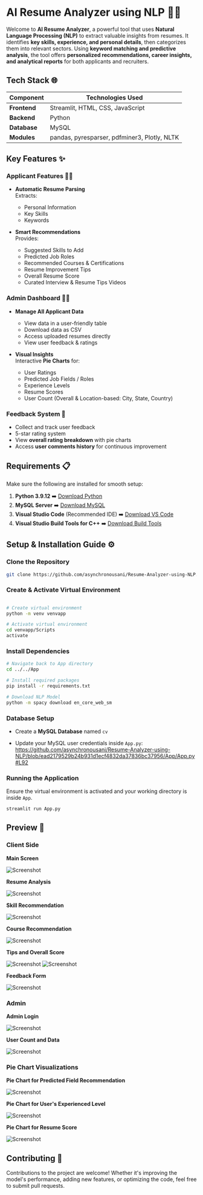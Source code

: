# AI Resume Analyzer using NLP 🚀📄

Welcome to **AI Resume Analyzer**, a powerful tool that uses **Natural Language Processing (NLP)** to extract valuable insights from resumes. It identifies **key skills, experience, and personal details**, then categorizes them into relevant sectors. Using **keyword matching and predictive analysis**, the tool offers **personalized recommendations, career insights, and analytical reports** for both applicants and recruiters.

## Tech Stack 🌐

| Component     | Technologies Used                        |
|----------------|---------------------------------|
| **Frontend**    | Streamlit, HTML, CSS, JavaScript |
| **Backend**     | Python |
| **Database**    | MySQL |
| **Modules**      | pandas, pyresparser, pdfminer3, Plotly, NLTK |

## Key Features ✨

### Applicant Features 🧑‍💻

- **Automatic Resume Parsing**  
  Extracts:
  - Personal Information
  - Key Skills
  - Keywords

- **Smart Recommendations**  
  Provides:
  - Suggested Skills to Add
  - Predicted Job Roles
  - Recommended Courses & Certifications
  - Resume Improvement Tips
  - Overall Resume Score
  - Curated Interview & Resume Tips Videos

### Admin Dashboard 🧑‍💼

- **Manage All Applicant Data**  
  - View data in a user-friendly table
  - Download data as CSV
  - Access uploaded resumes directly
  - View user feedback & ratings

- **Visual Insights**  
  Interactive **Pie Charts** for:
  - User Ratings
  - Predicted Job Fields / Roles
  - Experience Levels
  - Resume Scores
  - User Count (Overall & Location-based: City, State, Country)

### Feedback System 📝

- Collect and track user feedback
- 5-star rating system
- View **overall rating breakdown** with pie charts
- Access **user comments history** for continuous improvement

## Requirements 📋

Make sure the following are installed for smooth setup:

1. **Python 3.9.12** ➡️ [Download Python](https://www.python.org/downloads/release/python-3912/)
2. **MySQL Server** ➡️ [Download MySQL](https://www.mysql.com/downloads/)
3. **Visual Studio Code** (Recommended IDE) ➡️ [Download VS Code](https://code.visualstudio.com/Download)
4. **Visual Studio Build Tools for C++** ➡️ [Download Build Tools](https://aka.ms/vs/17/release/vs_BuildTools.exe)

## Setup & Installation Guide ⚙️

### Clone the Repository

```bash
git clone https://github.com/asynchronousani/Resume-Analyzer-using-NLP.git
```

### Create & Activate Virtual Environment

```bash

# Create virtual environment
python -m venv venvapp

# Activate virtual environment
cd venvapp/Scripts
activate
```

### Install Dependencies

```bash
# Navigate back to App directory
cd ../../App

# Install required packages
pip install -r requirements.txt

# Download NLP Model
python -m spacy download en_core_web_sm
```

### Database Setup

- Create a **MySQL Database** named ```cv```

- Update your MySQL user credentials inside `App.py`:
https://github.com/asynchronousani/Resume-Analyzer-using-NLP/blob/ead2179529b24b931d1ecf4832da37836bc37956/App/App.py#L92

### Running the Application

Ensure the virtual environment is activated and your working directory is inside `App`.

```bash
streamlit run App.py
```

## Preview 👀

### Client Side

**Main Screen**

![Screenshot](https://github.com/asynchronousani/Resume-Analyzer-using-NLP/blob/ead2179529b24b931d1ecf4832da37836bc37956/Screenshots/Screenshot%202024-05-10%20140059.png)

**Resume Analysis**

![Screenshot](https://github.com/asynchronousani/Resume-Analyzer-using-NLP/blob/ead2179529b24b931d1ecf4832da37836bc37956/Screenshots/Screenshot%202024-05-10%20140338.png)

**Skill Recommendation**

![Screenshot](https://github.com/asynchronousani/Resume-Analyzer-using-NLP/blob/ead2179529b24b931d1ecf4832da37836bc37956/Screenshots/Screenshot%202024-05-10%20140400.png)

**Course Recommendation**

![Screenshot](https://github.com/asynchronousani/Resume-Analyzer-using-NLP/blob/ead2179529b24b931d1ecf4832da37836bc37956/Screenshots/Screenshot%202024-05-10%20140420.png)

**Tips and Overall Score**

![Screenshot](https://github.com/asynchronousani/Resume-Analyzer-using-NLP/blob/ead2179529b24b931d1ecf4832da37836bc37956/Screenshots/Screenshot%202024-05-10%20140434.png)
![Screenshot](https://github.com/asynchronousani/Resume-Analyzer-using-NLP/blob/ead2179529b24b931d1ecf4832da37836bc37956/Screenshots/Screenshot%202024-05-10%20140455.png)

**Feedback Form**

![Screenshot](https://github.com/asynchronousani/Resume-Analyzer-using-NLP/blob/ead2179529b24b931d1ecf4832da37836bc37956/Screenshots/Screenshot%202024-05-28%20112707.png)

### Admin

**Admin Login**

![Screenshot](https://github.com/asynchronousani/Resume-Analyzer-using-NLP/blob/ead2179529b24b931d1ecf4832da37836bc37956/Screenshots/Screenshot%202024-05-10%20140533.png)

**User Count and Data**

![Screenshot](https://github.com/asynchronousani/Resume-Analyzer-using-NLP/blob/ead2179529b24b931d1ecf4832da37836bc37956/Screenshots/Screenshot%202024-05-10%20140826.png)

### Pie Chart Visualizations

**Pie Chart for Predicted Field Recommendation**

![Screenshot](https://github.com/asynchronousani/Resume-Analyzer-using-NLP/blob/c920328b29abeaa4cd1a6b713b692da8048e878a/Screenshots/Screenshot%202024-05-10%20140847.png)

**Pie Chart for User's Experienced Level**

![Screenshot](https://github.com/asynchronousani/Resume-Analyzer-using-NLP/blob/c920328b29abeaa4cd1a6b713b692da8048e878a/Screenshots/Screenshot%202024-05-10%20140904.png)

**Pie Chart for Resume Score**

![Screenshot](https://github.com/asynchronousani/Resume-Analyzer-using-NLP/blob/c920328b29abeaa4cd1a6b713b692da8048e878a/Screenshots/Screenshot%202024-05-10%20140921.png)

## Contributing 🤝
Contributions to the project are welcome! Whether it's improving the model's performance, adding new features, or optimizing the code, feel free to submit pull requests.

